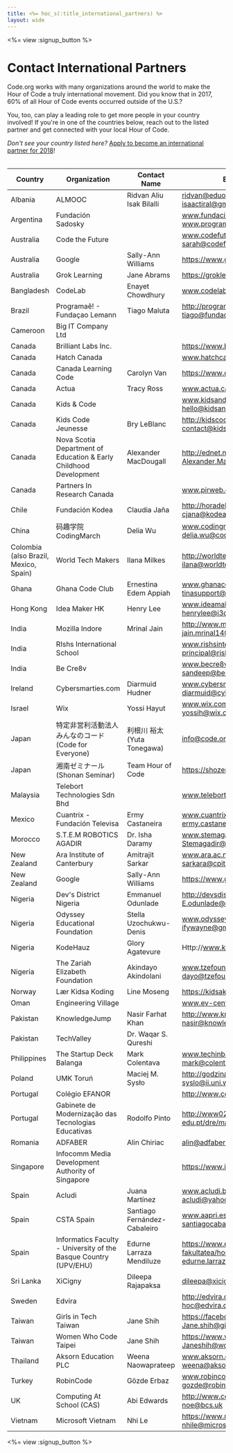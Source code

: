 ```yaml
---
title: <%= hoc_s(:title_international_partners) %>
layout: wide
---
```


<style>
  ul {
    margin: 0px 20px 20px 20px;
  }
</style>

<%= view :signup_button %>

# Contact International Partners

Code.org works with many organizations around the world to make the Hour of Code a truly international movement. Did you know that in 2017, 60% of all Hour of Code events occurred outside of the U.S.? 

You, too, can play a leading role to get more people in your country involved! If you're in one of the countries below, reach out to the listed partner and get connected with your local Hour of Code.

*Don't see your country listed here?* [Apply to become an international partner for 2018](https://goo.gl/forms/PZQEsqvet7yBE5ps2)!
<br>
<br>


| Country                               | Organization                                                      | Contact Name                  | Email or Website                                                                   |
|---------------------------------------|-------------------------------------------------------------------|-------------------------------|------------------------------------------------------------------------------------|
| Albania                               | ALMOOC                                                            | Ridvan Aliu <br> Isak Bilalli | ridvan@eduongo.com <br> isaactiral@gmail.com                                       |
| Argentina                             | Fundación Sadosky                                                 |                               | www.fundacionsadosky.org.ar <br> www.program.ar                                    |
| Australia                             | Code the Future                                                   |                               | www.codefuture.org <br> sarah@codefuture.org                                       |
| Australia                             | Google                                                            | Sally-Ann Williams            | https://www.google.com/edu/cs                                                      |
| Australia                             | Grok Learning                                                     | Jane Abrams                   | https://groklearning.com                                                           |
| Bangladesh                            | CodeLab                                                           | Enayet Chowdhury              | www.codelab-online.com                                                             |
| Brazil                                | Programaê! - Fundaçao Lemann                                      | Tiago Maluta                  | http://programae.org.br/horadocodigo <br> tiago@fundacaolemann.org.br              |
| Cameroon                              | Big IT Company Ltd                                                |                               |                                                                                    |
| Canada                                | Brilliant Labs Inc.                                               |                               | https://www.brilliantlabs.ca/                                                      |
| Canada                                | Hatch Canada                                                      |                               | www.hatchcanada.com                                                                |
| Canada                                | Canada Learning Code                                              | Carolyn Van                   | https://www.canadalearningcode.ca/                                                 |
| Canada                                | Actua                                                             | Tracy Ross                    | www.actua.ca                                                                       |
| Canada                                | Kids & Code                                                       |                               | www.kidsandcode.org <br> hello@kidsandcode.org                                     |
| Canada                                | Kids Code Jeunesse                                                | Bry LeBlanc                   | http://kidscodejeunesse.org <br> contact@kidscodejeunesse.org                      |
| Canada                                | Nova Scotia Department of Education & Early Childhood Development | Alexander MacDougall          | http://ednet.ns.ca <br> Alexander.MacDougall@novascotia.ca                         |
| Canada                                | Partners In Research Canada                                       |                               | www.pirweb.org/en                                                                  |
| Chile                                 | Fundación Kodea                                                   | Claudia Jaña                  | http://horadelcodigo.cl <br> cjana@kodea.org                                       |
| China                                 | 码趣学院CodingMarch                                               | Delia Wu                      | www.codingmarch.com <br> delia.wu@codingmarch.com                                  |
| Colombia <br> (also Brazil, Mexico, Spain) | World Tech Makers                                                 | Ilana Milkes                  | http://worldtechmakers.com/ <br> ilana@worldtechmakers.com                         |
| Ghana                                 | Ghana Code Club                                                   | Ernestina Edem Appiah         | www.ghanacodeclub.org <br> tinasupport@gmail.com                                   |
| Hong Kong                             | Idea Maker HK                                                     | Henry Lee                     | www.ideamakerhk.com <br> henrylee@i3dprinter.com.hk                                |
| India                                 | Mozilla Indore                                                    | Mrinal Jain                   | http://www.mozillaindore.org/ <br> jain.mrinal140@gmail.com                        |
| India                                 | RIshs International School                                        |                               | www.rishsinternationalschool.com <br> principal@rishsinternationalschool.com       |
| India                                 | Be Cre8v                                                          |                               | www.becre8v.com <br> sandeep@becre8v.com                                           |
| Ireland                               | Cybersmarties.com                                                 | Diarmuid Hudner               | www.cybersmarties.com <br> diarmuid@cybersmarties.com                              |
| Israel                                | Wix                                                               | Yossi Hayut                   | www.wix.com <br> yossih@wix.com                                                    |
| Japan                                 | 特定非営利活動法人みんなのコード (Code for Everyone)                    | 利根川 裕太 (Yuta Tonegawa)   | info@code.or.jp                                                                    |
| Japan                                 | 湘南ゼミナール (Shonan Seminar)                                   | Team Hour of Code             | https://shozemi.com                                                                |
| Malaysia                              | Telebort Technologies Sdn Bhd                                     |                               | www.telebort.com                                                                   |
| Mexico                                | Cuantrix - Fundación Televisa                                     | Ermy Castaneira               | www.cuantrix.mx <br> ermy.castaneira@fundaciontelevisa.org                         |
| Morocco                               | S.T.E.M ROBOTICS AGADIR                                           | Dr. Isha Daramy               | www.stemagadir.com <br> Stemagadir@gmail.com                                       |
| New Zealand                           | Ara Institute of Canterbury                                       | Amitrajit Sarkar              | www.ara.ac.nz <br> sarkara@cpit.ac.nz                                              |
| New Zealand                           | Google                                                            | Sally-Ann Williams            | https://www.google.com/edu/cs                                                      |
| Nigeria                               | Dev's District Nigeria                                            | Emmanuel Odunlade             | http://devsdistrictnigeria.com/ <br> E.odunlade@devsdistrictnigeria.com            |
| Nigeria                               | Odyssey Educational Foundation                                    | Stella Uzochukwu-Denis        | www.odysseyedufoundation.org <br> ifywayne@gmail.com                               |
| Nigeria                               | KodeHauz                                                          | Glory Agatevure               | Http://www.kodehauz.com                                                            |
| Nigeria                               | The Zariah Elizabeth Foundation                                   | Akindayo Akindolani           | www.tzefoundation.org <br> dayo@tzefoundation.org                                  |
| Norway                                | Lær Kidsa Koding                                                  | Line Moseng                   | https://kidsakoder.no                                                              |
| Oman                                  | Engineering Village                                               |                               | www.ev-center.com                                                                  |
| Pakistan                              | KnowledgeJump                                                     | Nasir Farhat Khan             | http://www.knowledgejump.net/ <br> nasir@knowledgejump.net                         |
| Pakistan                              | TechValley                                                        | Dr. Waqar S. Qureshi          |                                                                                    |
| Philippines                           | The Startup Deck Balanga                                          | Mark Colentava                | www.techinbataan.com <br> mark@colentava.com                                       |
| Poland                                | UMK Toruń                                                         | Maciej M. Sysło               | http://godzinakodowania.pl <br> syslo@ii.uni.wroc.pl                               |
| Portugal                              | Colégio EFANOR                                                    |                               | http://www.colegioefanor.pt/pt/                                                    |
| Portugal                              | Gabinete de Modernização das Tecnologias Educativas               | Rodolfo Pinto                 | http://www02.madeira-edu.pt/dre/main.aspx                                          |
| Romania                               | ADFABER                                                           | Alin Chiriac                  | alin@adfaber.org                                                                   |
| Singapore                             | Infocomm Media Development Authority of Singapore                 |                               | https://www.imda.gov.sg/                                                           |
| Spain                                 | Acludi                                                            | Juana Martínez                | www.acludi.blogspot.com <br> acludi@yahoo.com                                      |
| Spain                                 | CSTA Spain                                                        | Santiago Fernández-Cabaleiro  | www.aapri.es <br> santiagocabaleiro@gmail.com                                      |
| Spain                                 | Informatics Faculty - University of the Basque Country (UPV/EHU)  | Edurne Larraza Mendiluze      | https://www.ehu.eus/en/web/informatika-fakultatea/home <br> edurne.larraza@ehu.eus |
| Sri Lanka                             | XiCigny                                                           | Dileepa Rajapaksa             | dileepa@xicigny.com                                                                |
| Sweden                                | Edvira                                                            |                               | http://edvira.com <br> hoc@edvira.com                                              |
| Taiwan                                | Girls in Tech Taiwan                                              | Jane Shih                     | https://facebook.com/girlsintechtaiwan/ <br> Jane.shih@girlsintech.org             |
| Taiwan                                | Women Who Code Taipei                                             | Jane Shih                     | https://www.womenwhocode.com/taipei <br> Janeshih@womenwhocode.com                 |
| Thailand                              | Aksorn Education PLC                                              | Weena Naowaprateep            | www.aksorn.com <br> weena@aksorn.com                                               |
| Turkey                                | RobinCode                                                         | Gözde Erbaz                   | www.robincode.org <br> gozde@robincode.org                                         |
| UK                                    | Computing At School (CAS)                                         | Abi Edwards                   | http://www.computingatschool.org.uk/ <br> noe@bcs.uk                               |
| Vietnam                               | Microsoft Vietnam                                                 | Nhi Le                        | https://www.microsoft.com/vi-vn <br> nhile@microsoft.com                           |

<%= view :signup_button %>
